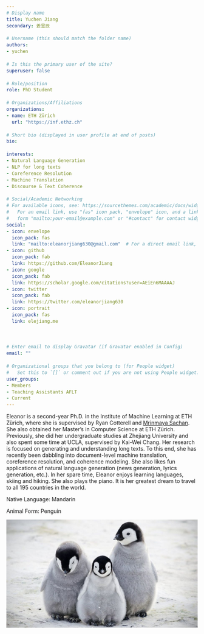 ```yaml
---
# Display name
title: Yuchen Jiang
secondary: 姜昱辰

# Username (this should match the folder name)
authors:
- yuchen

# Is this the primary user of the site?
superuser: false

# Role/position
role: PhD Student

# Organizations/Affiliations
organizations:
- name: ETH Zürich
  url: "https://inf.ethz.ch"

# Short bio (displayed in user profile at end of posts)
bio: 

interests:
- Natural Language Generation
- NLP for long texts
- Coreference Resolution
- Machine Translation
- Discourse & Text Coherence

# Social/Academic Networking
# For available icons, see: https://sourcethemes.com/academic/docs/widgets/#icons
#   For an email link, use "fas" icon pack, "envelope" icon, and a link in the
#   form "mailto:your-email@example.com" or "#contact" for contact widget.
social:
- icon: envelope
  icon_pack: fas
  link: "mailto:eleanorjiang630@gmail.com"  # For a direct email link, use "mailto:test@example.org".
- icon: github
  icon_pack: fab
  link: https://github.com/EleanorJiang
- icon: google
  icon_pack: fab
  link: https://scholar.google.com/citations?user=AEiEn6MAAAAJ 
- icon: twitter
  icon_pack: fab
  link: https://twitter.com/eleanorjiang630
- icon: portrait
  icon_pack: fas
  link: elejiang.me



# Enter email to display Gravatar (if Gravatar enabled in Config)
email: ""
  
# Organizational groups that you belong to (for People widget)
#   Set this to `[]` or comment out if you are not using People widget.  
user_groups:
- Members
- Teaching Assistants AFLT
- Current
---
```


Eleanor is a second-year Ph.D. in the Institute of Machine Learning at ETH Zürich, where she is supervised by Ryan Cotterell and [Mrinmaya Sachan](https://sites.google.com/site/mrinsachan/). She also obtained her Master’s in Computer Science at ETH Zürich. Previously, she did her undergraduate studies at Zhejiang University and also spent some time at UCLA, supervised by Kai-Wei Chang. Her research is focused on generating and understanding long texts. To this end, she has recently been dabbling into document-level machine translation, coreference resolution, and coherence modeling. She also likes fun applications of natural language generation (news generation, lyrics generation, etc.). ​In her spare time, Eleanor enjoys learning languages, skiing and hiking. She also plays the piano. It is her greatest dream to travel to all 195 countries in the world. 

Native Language: Mandarin

Animal Form: Penguin

<img  class="avatar-small" src="penguin.jpg" style="float: center" />
